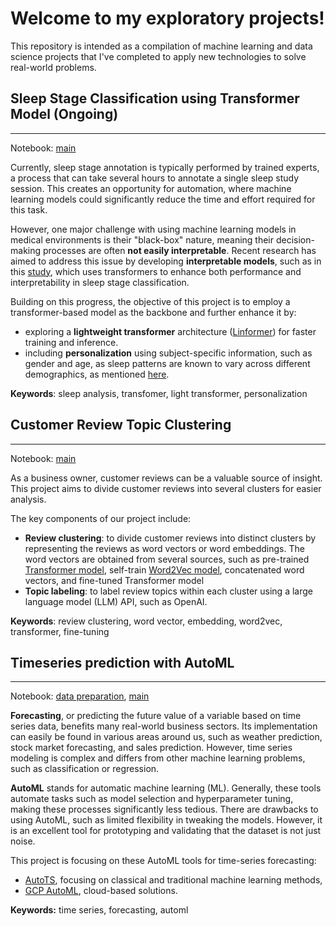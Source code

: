 # Welcome to my exploratory projects!

This repository is intended as a compilation of machine learning and data science projects that I've completed to apply new technologies to solve real-world problems.

## Sleep Stage Classification using Transformer Model (Ongoing)

---
Notebook: [main](https://github.com/fandayp/exploratory/blob/main/sleep-stage-clf-transformer.ipynb)

Currently, sleep stage annotation is typically performed by trained experts, a process that can take several hours to annotate a single sleep study session. This creates an opportunity for automation, where machine learning models could significantly reduce the time and effort required for this task.

However, one major challenge with using machine learning models in medical environments is their "black-box" nature, meaning their decision-making processes are often **not easily interpretable**. Recent research has aimed to address this issue by developing **interpretable models**, such as in this [study](https://arxiv.org/pdf/2105.11043.pdf), which uses transformers to enhance both performance and interpretability in sleep stage classification.

Building on this progress, the objective of this project is to employ a transformer-based model as the backbone and further enhance it by:
- exploring a **lightweight transformer** architecture ([Linformer](https://arxiv.org/abs/2006.04768)) for faster training and inference.
- including **personalization** using subject-specific information, such as gender and age, as sleep patterns are known to vary across different demographics, as mentioned [here](https://www.sleepfoundation.org/stages-of-sleep).

**Keywords**: sleep analysis, transfomer, light transformer, personalization

## Customer Review Topic Clustering

---
Notebook: [main](https://github.com/fandayp/exploratory/blob/main/customer_review_clustering.ipynb)

As a business owner, customer reviews can be a valuable source of insight. This project aims to divide customer reviews into several clusters for easier analysis.

The key components of our project include:
- **Review clustering**: to divide customer reviews into distinct clusters by representing the reviews as word vectors or word embeddings. The word vectors are obtained from several sources, such as pre-trained [Transformer model](https://huggingface.co/sentence-transformers/all-MiniLM-L6-v2), self-train [Word2Vec model](https://radimrehurek.com/gensim/models/word2vec.html), concatenated word vectors, and fine-tuned Transformer model
- **Topic labeling**: to label review topics within each cluster using a large language model (LLM) API, such as OpenAI.

**Keywords**: review clustering, word vector, embedding, word2vec, transformer, fine-tuning

## Timeseries prediction with AutoML

---
Notebook: [data preparation](https://github.com/fandayp/exploratory/blob/main/timeseries_automl_prepare_data.ipynb), [main](https://github.com/fandayp/exploratory/blob/main/timeseries_automl.ipynb)

**Forecasting**, or predicting the future value of a variable based on time series data, benefits many real-world business sectors. Its implementation can easily be found in various areas around us, such as weather prediction, stock market forecasting, and sales prediction. However, time series modeling is complex and differs from other machine learning problems, such as classification or regression.

**AutoML** stands for automatic machine learning (ML). Generally, these tools automate tasks such as model selection and hyperparameter tuning, making these processes significantly less tedious. There are drawbacks to using AutoML, such as limited flexibility in tweaking the models. However, it is an excellent tool for prototyping and validating that the dataset is not just noise.

This project is focusing on these AutoML tools for time-series forecasting:
- [AutoTS](https://winedarksea.github.io/AutoTS/build/html/source/tutorial.html), focusing on classical and traditional machine learning methods,
- [GCP AutoML](https://cloud.google.com/vertex-ai/docs/tabular-data/forecasting/overview), cloud-based solutions.

**Keywords:** time series, forecasting, automl

